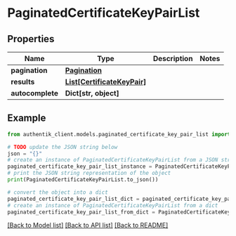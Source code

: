 # PaginatedCertificateKeyPairList


## Properties

Name | Type | Description | Notes
------------ | ------------- | ------------- | -------------
**pagination** | [**Pagination**](Pagination.md) |  | 
**results** | [**List[CertificateKeyPair]**](CertificateKeyPair.md) |  | 
**autocomplete** | **Dict[str, object]** |  | 

## Example

```python
from authentik_client.models.paginated_certificate_key_pair_list import PaginatedCertificateKeyPairList

# TODO update the JSON string below
json = "{}"
# create an instance of PaginatedCertificateKeyPairList from a JSON string
paginated_certificate_key_pair_list_instance = PaginatedCertificateKeyPairList.from_json(json)
# print the JSON string representation of the object
print(PaginatedCertificateKeyPairList.to_json())

# convert the object into a dict
paginated_certificate_key_pair_list_dict = paginated_certificate_key_pair_list_instance.to_dict()
# create an instance of PaginatedCertificateKeyPairList from a dict
paginated_certificate_key_pair_list_from_dict = PaginatedCertificateKeyPairList.from_dict(paginated_certificate_key_pair_list_dict)
```
[[Back to Model list]](../README.md#documentation-for-models) [[Back to API list]](../README.md#documentation-for-api-endpoints) [[Back to README]](../README.md)


